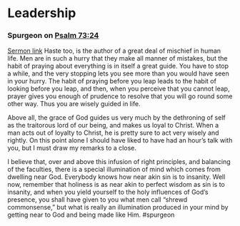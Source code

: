 # Leadership

### Spurgeon on [Psalm 73:24](Psalm73#v.24)
[Sermon link](https://www.spurgeongems.org/sermon/chs2389.pdf)
Haste too, is the author of a great deal of mischief in human life. Men are in such a hurry that they make all manner of mistakes, but the habit of praying about everything is in itself a great guide. You have to stop a while, and the very stopping lets you see more than you would have seen in your hurry. The habit of praying before you leap leads to the habit of looking before you leap, and then, when you perceive that you cannot leap, prayer gives you enough of prudence to resolve that you will go round some other way. Thus you are wisely guided in life.

Above all, the grace of God guides us very much by the dethroning of self as the traitorous lord of our being, and makes us loyal to Christ. When a man acts out of loyalty to Christ, he is pretty sure to act very wisely and rightly. On this point alone I should have liked to have had an hour’s talk with you, but I must draw my remarks to a close. 

I believe that, over and above this infusion of right principles, and balancing of the faculties, there is a special illumination of mind which comes from dwelling near God. Everybody knows how near akin sin is to insanity. Well now, remember that holiness is as near akin to perfect wisdom as sin is to insanity, and when you yield yourself to the holy influences of God’s presence, you shall have given to you what men call “shrewd commonsense,” but what is really an illumination produced in your mind by getting near to God and being made like Him.
#spurgeon 


